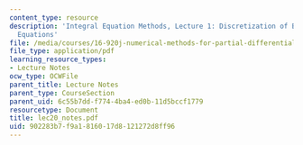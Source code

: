 ```yaml
---
content_type: resource
description: 'Integral Equation Methods, Lecture 1: Discretization of Boundary Integral
  Equations'
file: /media/courses/16-920j-numerical-methods-for-partial-differential-equations-sma-5212-spring-2003/902283b7f9a1816017d8121272d8ff96_lec20_notes.pdf
file_type: application/pdf
learning_resource_types:
- Lecture Notes
ocw_type: OCWFile
parent_title: Lecture Notes
parent_type: CourseSection
parent_uid: 6c55b7dd-f774-4ba4-ed0b-11d5bccf1779
resourcetype: Document
title: lec20_notes.pdf
uid: 902283b7-f9a1-8160-17d8-121272d8ff96
---
```


